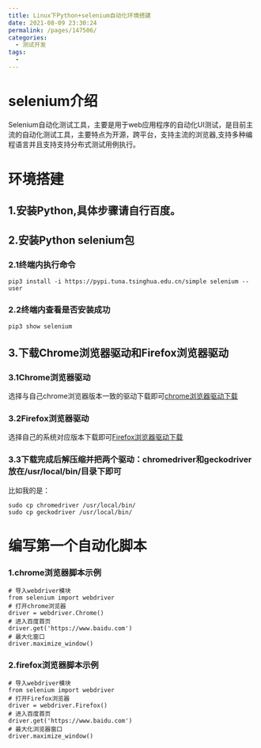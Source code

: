```yaml
---
title: Linux下Python+selenium自动化环境搭建
date: 2021-08-09 23:30:24
permalink: /pages/147506/
categories:
  - 测试开发
tags:
  - 
---
```

# selenium介绍
Selenium自动化测试工具，主要是用于web应用程序的自动化UI测试，是目前主流的自动化测试工具，主要特点为开源，跨平台，支持主流的浏览器,支持多种编程语言并且支持支持分布式测试用例执行。
# 环境搭建
## 1.安装Python,具体步骤请自行百度。
## 2.安装Python selenium包
### 2.1终端内执行命令
```
pip3 install -i https://pypi.tuna.tsinghua.edu.cn/simple selenium --user
```
### 2.2终端内查看是否安装成功
```
pip3 show selenium
```
## 3.下载Chrome浏览器驱动和Firefox浏览器驱动
### 3.1Chrome浏览器驱动
选择与自己chrome浏览器版本一致的驱动下载即可[chrome浏览器驱动下载](http://chromedriver.storage.googleapis.com/index.html)
### 3.2Firefox浏览器驱动
选择自己的系统对应版本下载即可[Firefox浏览器驱动下载](https://github.com/mozilla/geckodriver/releases)
### 3.3下载完成后解压缩并把两个驱动：chromedriver和geckodriver放在/usr/local/bin/目录下即可
比如我的是：
```
sudo cp chromedriver /usr/local/bin/
sudo cp geckodriver /usr/local/bin/
```
# 编写第一个自动化脚本
### 1.chrome浏览器脚本示例
```
# 导入webdriver模块
from selenium import webdriver
# 打开chrome浏览器
driver = webdriver.Chrome()
# 进入百度首页
driver.get('https://www.baidu.com')
# 最大化窗口
driver.maximize_window()
```
### 2.firefox浏览器脚本示例
```
# 导入webdriver模块
from selenium import webdriver
# 打开Firefox浏览器
driver = webdriver.Firefox()
# 进入百度首页
driver.get('https://www.baidu.com')
# 最大化浏览器窗口
driver.maximize_window()
```